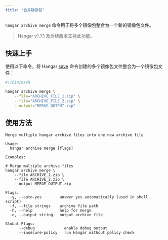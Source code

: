 ```yaml
---
title: "合并镜像包"
---
```


`hangar archive merge` 命令用于将多个镜像包整合为一个新的镜像包文件。

> Hangar v1.7.1 及后续版本支持此功能。

## 快速上手

使用以下命令，将 Hangar [save](/docs/v1.8/save/save) 命令创建的多个镜像包文件整合为一个镜像包文件：

```bash
#!/bin/bash

hangar archive merge \
    --file="ARCHIVE_FILE_1.zip" \
    --file="ARCHIVE_FILE_2.zip" \
    --output="MERGE_OUTPUT.zip"
```

## 使用方法

```text title="hangar archive merge --help"
Merge multiple hangar archive files into one new archive file

Usage:
  hangar archive merge [flags]

Examples:

# Merge multiple archive files
hangar archive merge \
	--file ARCHIVE_1.zip \
	--file ARCHIVE_2.zip \
	--output MERGE_OUTPUT.zip

Flags:
  -y, --auto-yes        answer yes automatically (used in shell script)
  -f, --file strings    archive file path
  -h, --help            help for merge
  -o, --output string   output archive file

Global Flags:
      --debug             enable debug output
      --insecure-policy   run Hangar without policy check
```
